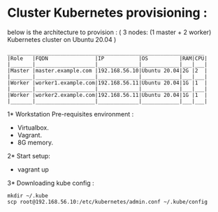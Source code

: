 # Cluster Kubernetes provisioning :

below is the architecture to provision :
( 3 nodes: (1 master + 2 worker) Kubernetes cluster on Ubuntu 20.04 )
```
_______________________________________________________________
|Role   |FQDN               |IP           |OS          |RAM|CPU|
|_______|___________________|_____________|____________|___|___|
|Master |master.example.com |192.168.56.10|Ubuntu 20.04|2G |2  |
|_______|___________________|_____________|____________|___|___|
|Worker |worker1.example.com|192.168.56.11|Ubuntu 20.04|1G |1  |
|_______|___________________|_____________|____________|___|___|
|Worker |worker2.example.com|192.168.56.11|Ubuntu 20.04|1G |1  |
|_______|___________________|_____________|____________|___|___|
```

1* Workstation Pre-requisites environment :
-  Virtualbox.
-  Vagrant.
-  8G memory.

2*  Start setup:
- vagrant up

3*  Downloading kube config :

```
mkdir ~/.kube
scp root@192.168.56.10:/etc/kubernetes/admin.conf ~/.kube/config
```


